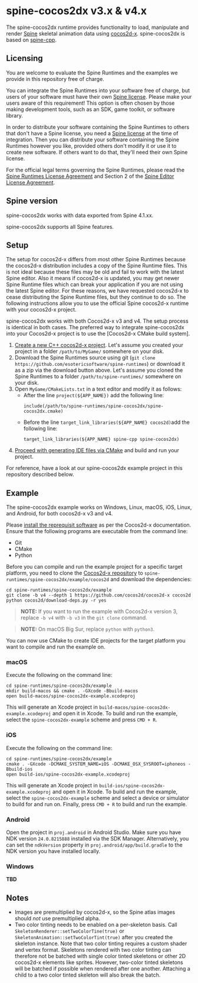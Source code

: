 # spine-cocos2dx v3.x & v4.x

The spine-cocos2dx runtime provides functionality to load, manipulate and render [Spine](http://esotericsoftware.com) skeletal animation data using [cocos2d-x](http://www.cocos2d-x.org/). spine-cocos2dx is based on [spine-cpp](../spine-cpp).

## Licensing

You are welcome to evaluate the Spine Runtimes and the examples we provide in this repository free of charge.

You can integrate the Spine Runtimes into your software free of charge, but users of your software must have their own [Spine license](https://esotericsoftware.com/spine-purchase). Please make your users aware of this requirement! This option is often chosen by those making development tools, such as an SDK, game toolkit, or software library.

In order to distribute your software containing the Spine Runtimes to others that don't have a Spine license, you need a [Spine license](https://esotericsoftware.com/spine-purchase) at the time of integration. Then you can distribute your software containing the Spine Runtimes however you like, provided others don't modify it or use it to create new software. If others want to do that, they'll need their own Spine license.

For the official legal terms governing the Spine Runtimes, please read the [Spine Runtimes License Agreement](http://esotericsoftware.com/spine-runtimes-license) and Section 2 of the [Spine Editor License Agreement](http://esotericsoftware.com/spine-editor-license#s2).

## Spine version

spine-cocos2dx works with data exported from Spine 4.1.xx.

spine-cocos2dx supports all Spine features.

## Setup

The setup for cocos2d-x differs from most other Spine Runtimes because the cocos2d-x distribution includes a copy of the Spine Runtime files. This is not ideal because these files may be old and fail to work with the latest Spine editor. Also it means if cocos2d-x is updated, you may get newer Spine Runtime files which can break your application if you are not using the latest Spine editor. For these reasons, we have requested cocos2d-x to cease distributing the Spine Runtime files, but they  continue to do so. The following instructions allow you to use the official Spine cocos2d-x runtime with your cocos2d-x project.

spine-cocos2dx works with both Cocos2d-x v3 and v4. The setup process is identical in both cases. The preferred way to integrate spine-cocos2dx into your Cocos2d-x project is to use the [Cocos2d-x CMake build system].


1. [Create a new C++ cocos2d-x project](https://docs.cocos2d-x.org/cocos2d-x/v4/en/editors_and_tools/cocosCLTool.html). Let's assume you created your project in a folder `/path/to/MyGame/` somewhere on your disk.
2. Download the Spine Runtimes source using git (`git clone https://github.com/esotericsoftware/spine-runtimes`) or download it as a zip via the download button above. Let's assume you cloned the Spine Runtimes to a folder `/path/to/spine-runtimes/` somewhere on your disk.
3. Open `MyGame/CMakeLists.txt` in a text editor and modify it as follows:
	* After the line `project(${APP_NAME})` add the following line:
	 	```
		include(/path/to/spine-runtimes/spine-cocos2dx/spine-cocos2dx.cmake)
		```	  
	* Before the line `target_link_libraries(${APP_NAME} cocos2d)`add the following line:
		```
		target_link_libraries(${APP_NAME} spine-cpp spine-cocos2dx)
		```
4. [Proceed with generating IDE files via CMake](https://docs.cocos2d-x.org/cocos2d-x/v4/en/installation/CMake-Guide.html) and build and run your project.

For reference, have a look at our spine-cocos2dx example project in this repository described below.

## Example
The spine-cocos2dx example works on Windows, Linux, macOS, iOS, Linux, and Android, for both cocos2d-x v3 and v4.

Please [install the reprequisit software](https://docs.cocos2d-x.org/cocos2d-x/v4/en/installation/prerequisites.html) as per the Cocos2d-x documentation. Ensure that the following programs are executable from the command line:

* Git
* CMake
* Python

Before you can compile and run the example project for a specific target platform, you need to clone the [Cocos2d-x repository](https://github.com/cocos2d/cocos2d-x) to `spine-runtimes/spine-cocos2dx/example/cocos2d` and download the dependencies:

```
cd spine-runtimes/spine-cocos2dx/example
git clone -b v4 --depth 1 https://github.com/cocos2d/cocos2d-x cocos2d
python cocos2d/download-deps.py -r yes
```

> **NOTE:** If you want to run the example with Cocos2d-x version 3, replace `-b v4` with `-b v3` in the `git clone` command.

> **NOTE:** On macOS Big Sur, replace `python` with `python3`.

You can now use CMake to create IDE projects for the target platform you want to compile and run the example on.

### macOS
Execute the following on the command line:

```
cd spine-runtimes/spine-cocos2dx/example
mkdir build-macos && cmake . -GXcode -Bbuild-macos
open build-macos/spine-cocos2dx-example.xcodeproj
```

This will generate an Xcode project in `build-macos/spine-cocos2dx-example.xcodeproj` and open it in Xcode. To build and run the example, select the `spine-cocos2dx-example` scheme and press `CMD + R`.

### iOS
Execute the following on the command line:

```
cd spine-runtimes/spine-cocos2dx/example
cmake . -GXcode -DCMAKE_SYSTEM_NAME=iOS -DCMAKE_OSX_SYSROOT=iphoneos -Bbuild-ios
open build-ios/spine-cocos2dx-example.xcodeproj
```

This will generate an Xcode project in `build-ios/spine-cocos2dx-example.xcodeproj` and open it in Xcode. To build and run the example, select the `spine-cocos2dx-example` scheme and select a device or simulator to build for and run on. Finally, press `CMD + R` to build and run the example.

### Android
Open the project in `proj.android` in Android Studio. Make sure you have NDK version `24.0.8215888` installed via the SDK Manager. Alternatively, you can set the `ndkVersion` property in `proj.android/app/build.gradle` to the NDK version you have installed locally.

### Windows
**TBD**

## Notes

* Images are premultiplied by cocos2d-x, so the Spine atlas images should *not* use premultiplied alpha.
* Two color tinting needs to be enabled on a per-skeleton basis. Call `SkeletonRenderer::setTwoColorTine(true)` or `SkeletonAnimation::setTwoColorTint(true)` after you created the skeleton instance. Note that two color tinting requires a custom shader and vertex format. Skeletons rendered with two color tinting can therefore not be batched with single color tinted skeletons or other 2D cocos2d-x elements like sprites. However, two-color tinted skeletons will be batched if possible when rendered after one another. Attaching a child to a two color tinted skeleton will also break the batch.

